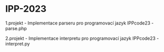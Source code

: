 # IPP-2023
1.projekt - Implementace parseru pro programovací jazyk IPPcode23 - parse.php

2.projekt - Implementace interpretu pro programovací jazyk IPPcode23 - interpret.py
